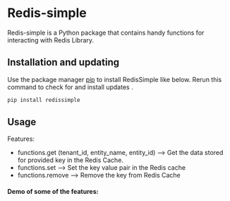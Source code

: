 # Redis-simple

Redis-simple is a Python package that contains handy functions for interacting with Redis Library. 

## Installation and updating
Use the package manager [pip](https://pip.pypa.io/en/stable/) to install RedisSimple like below. 
Rerun this command to check for and install  updates .
```bash
pip install redissimple
```

## Usage
Features:
* functions.get (tenant_id, entity_name, entity_id)  --> Get the data stored for provided key in the Redis Cache.
* functions.set    --> Set the key value pair in the Redis cache
* functions.remove      --> Remove the key from Redis Cache

#### Demo of some of the features:
```python

```
